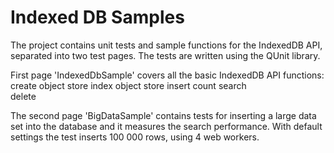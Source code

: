 Indexed DB Samples
================

The project contains unit tests and sample functions for the IndexedDB API, separated into two test pages. The tests are written using the QUnit library.

First page 'IndexedDbSample' covers all the basic IndexedDB API functions:
	create object store
	index object store
	insert 
	count 
	search  
	delete 

The second page 'BigDataSample' contains tests for inserting a large data set into the database and it measures the search performance. 
With default settings the test inserts 100 000 rows, using 4 web workers.
   
